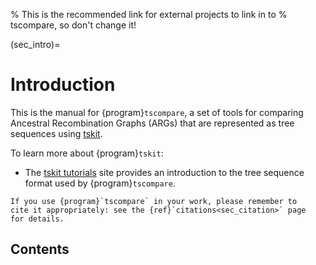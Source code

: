 % This is the recommended link for external projects to link in to
% tscompare, so don't change it!

(sec_intro)=
# Introduction

This is the manual for {program}`tscompare`, a set of tools for
comparing Ancestral Recombination Graphs (ARGs) that are
represented as tree sequences using [tskit](https://tskit.dev).

To learn more about {program}`tskit`:

- The [tskit tutorials](https://tskit.dev/tutorials) site provides an
  introduction to the tree sequence format used by {program}`tscompare`.

```{important}
If you use {program}`tscompare` in your work, please remember to
cite it appropriately: see the {ref}`citations<sec_citation>` page
for details.
```

## Contents

```{tableofcontents}
```
